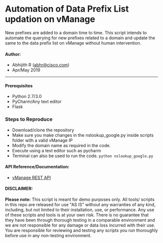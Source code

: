 # Automation of Data Prefix List updation on vManage
New prefixes are added to a domain time to time. This script intends to automate the querying for new prefixes related to a domain and update the same to the data prefix list on vManage without human intervention.

#### Author:

* Abhijith R (abhr@cisco.com)
*  Apr/May 2019
***

#### Prerequisites
* Python 2.7/3.0
* PyCharm/Any text editor
* Flask

### Steps to Reproduce
* Download/clone the repository
* Make sure you make changes in the nslookup_google.py inside scripts folder with a valid vManage IP
* Modify the domain name as required in the code.
* Execute using a text editor such as pycharm
* Terminal can also be used to run the code.
      ```python nslookup_google.py```

#### API Reference/Documentation:
* [vManage REST API](https://sdwan-docs.cisco.com/Product_Documentation/Command_Reference/Command_Reference/vManage_REST_APIs)

#### DISCLAIMER:
<b>Please note:</b> This script is meant for demo purposes only. All tools/ scripts in this repo are released for use "AS IS" without any warranties of any kind, including, but not limited to their installation, use, or performance. Any use of these scripts and tools is at your own risk. There is no guarantee that they have been through thorough testing in a comparable environment and we are not responsible for any damage or data loss incurred with their use.
You are responsible for reviewing and testing any scripts you run thoroughly before use in any non-testing environment.
    
